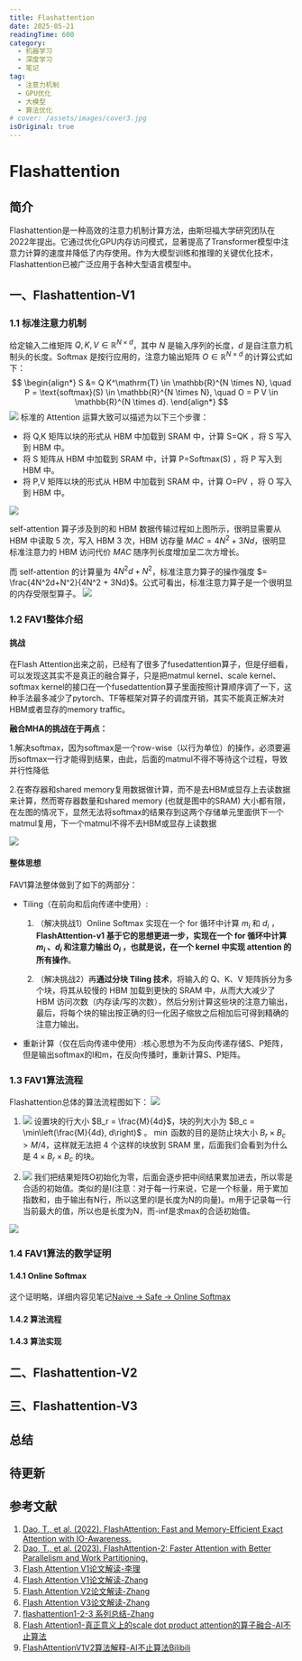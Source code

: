 ```yaml
---
title: Flashattention
date: 2025-05-21
readingTime: 600
category:
  - 机器学习
  - 深度学习
  - 笔记
tag:
  - 注意力机制
  - GPU优化
  - 大模型
  - 算法优化
# cover: /assets/images/cover3.jpg
isOriginal: true
---
```


# Flashattention

## 简介

Flashattention是一种高效的注意力机制计算方法，由斯坦福大学研究团队在2022年提出。它通过优化GPU内存访问模式，显著提高了Transformer模型中注意力计算的速度并降低了内存使用。作为大模型训练和推理的关键优化技术，Flashattention已被广泛应用于各种大型语言模型中。

<!-- more -->

## 一、Flashattention-V1

### 1.1 标准注意力机制
给定输入二维矩阵 $Q, K, V \in \mathbb{R}^{N \times d}$，其中 $N$ 是输入序列的长度，$d$ 是自注意力机制头的长度。Softmax 是按行应用的，注意力输出矩阵 $O \in \mathbb{R}^{N \times d}$ 的计算公式如下：
$$
\begin{align*}
S &= Q K^\mathrm{T} \in \mathbb{R}^{N \times N}, \quad
P = \text{softmax}(S) \in \mathbb{R}^{N \times N}, \quad
O = P V \in \mathbb{R}^{N \times d}.
\end{align*}
$$
![](Figure/flashattention/FAV1_0.png)
标准的 Attention 运算大致可以描述为以下三个步骤：
- 将 Q,K 矩阵以块的形式从 HBM 中加载到 SRAM 中，计算 S=QK ，将 S 写入到 HBM 中。
- 将 S 矩阵从 HBM 中加载到 SRAM 中，计算 P=Softmax(S) ，将 P 写入到 HBM 中。
- 将 P,V 矩阵以块的形式从 HBM 中加载到 SRAM 中，计算 O=PV ，将 O 写入到 HBM 中。

![](Figure/flashattention/FAV1_2.png)

self-attention 算子涉及到的和 HBM 数据传输过程如上图所示，很明显需要从 HBM 中读取 5 次，写入 HBM 3 次，HBM 访存量 $MAC = 4N^2 + 3Nd$，很明显标准注意力的 HBM 访问代价 $MAC$ 随序列长度增加呈二次方增长。

而 self-attention 的计算量为 $4N^2d+N^2$，标准注意力算子的操作强度 $= \frac{4N^2d+N^2}{4N^2 + 3Nd}$。公式可看出，标准注意力算子是一个很明显的内存受限型算子。
![](Figure/flashattention/MACandFlops.png)

### 1.2 FAV1整体介绍

#### 挑战
在Flash Attention出来之前，已经有了很多了fusedattention算子，但是仔细看，可以发现这其实不是真正的融合算子，只是把matmul kernel、scale kernel、softmax kernel的接口在一个fusedattention算子里面按照计算顺序调了一下，这种手法最多减少了pytorch、TF等框架对算子的调度开销，其实不能真正解决对HBM或者显存的memory traffic。

**融合MHA的挑战在于两点：**

1.解决softmax，因为softmax是一个row-wise（以行为单位）的操作，必须要遍历softmax一行才能得到结果，由此，后面的matmul不得不等待这个过程，导致并行性降低

2.在寄存器和shared memory复用数据做计算，而不是去HBM或显存上去读数据来计算，然而寄存器数量和shared memory (也就是图中的SRAM) 大小都有限，在左图的情况下，显然无法将softmax的结果存到这两个存储单元里面供下一个matmul复用，下一个matmul不得不去HBM或显存上读数据

![](Figure/flashattention/FAV1_6.png)

#### 整体思想
FAV1算法整体做到了如下的两部分：
- Tiling（在前向和后向传递中使用）:
  1. （解决挑战1）Online Softmax 实现在一个 for 循环中计算 
$m_i$ 和 $d_i$ ，**FlashAttention-v1 基于它的思想更进一步，实现在一个 for 循环中计算 $m_i$ 、$d_i$ 和注意力输出 $O_i$ ，也就是说，在一个 kernel 中实现 attention 的所有操作**。

  2. （解决挑战2）再**通过分块 Tiling 技术**，将输入的 Q、K、V 矩阵拆分为多个块，将其从较慢的 HBM 加载到更快的 SRAM 中，从而大大减少了 HBM 访问次数（内存读/写的次数），然后分别计算这些块的注意力输出，最后，将每个块的输出按正确的归一化因子缩放之后相加后可得到精确的注意力输出。
- 重新计算（仅在后向传递中使用）:核心思想为不为反向传递存储S、P矩阵，但是输出softmax的l和m，在反向传播时，重新计算S、P矩阵。

### 1.3 FAV1算法流程

<!-- ![](Figure/flashattention/FAV1_1.png "FlashAttention Block Diagram") -->
<!-- <p align="center">
  <img src="Figure/FA1.png" width="500" alt="核心思想"/>
</p> -->
Flashattention总体的算法流程图如下：
![](Figure/flashattention/FAV1_5.png)


1. ![](Figure/flashattention/step1(1).png)
设置块的行大小 $B_r = \frac{M}{4d}$，块的列大小为 $B_c = \min\left(\frac{M}{4d}, d\right)$ 。 $\min$ 函数的目的是防止块大小 $B_r \times B_c > M/4$，这样就无法把 4 个这样的块放到 SRAM 里，后面我们会看到为什么是 $4 \times B_r \times B_c$ 的块。

2. ![](Figure/flashattention/step2.png)
我们把结果矩阵O初始化为零，后面会逐步把中间结果累加进去，所以零是合适的初始值。类似的是l(注意：对于每一行来说，它是一个标量，用于累加指数和，由于输出有N行，所以这里的l是长度为N的向量)。m用于记录每一行当前最大的值，所以也是长度为N，而-inf是求max的合适初始值。



![](Figure/flashattention/FAV1_9.png)
### 1.4 FAV1算法的数学证明
#### 1.4.1 Online Softmax
这个证明略，详细内容见笔记[Naive -> Safe -> Online Softmax](https://summer536.github.io/Notes/zh/posts/softmax.html)

#### 1.4.2 算法流程

#### 1.4.3 算法实现



## 二、Flashattention-V2

## 三、Flashattention-V3

## 总结

## 待更新

## 参考文献

1. [Dao, T., et al. (2022). FlashAttention: Fast and Memory-Efficient Exact Attention with IO-Awareness.](https://proceedings.neurips.cc/paper_files/paper/2022/file/67d57c32e20fd0a7a302cb81d36e40d5-Paper-Conference.pdf)
2. [Dao, T., et al. (2023). FlashAttention-2: Faster Attention with Better Parallelism and Work Partitioning. ](https://arxiv.org/pdf/2307.08691)
3. [Flash Attention V1论文解读-李理](https://fancyerii.github.io/2023/10/23/flashattention/)
4. [Flash Attention V1论文解读-Zhang](https://www.armcvai.cn/2024-10-02/flashattention1-paper.html)
5. [Flash Attention V2论文解读-Zhang](https://www.armcvai.cn/2024-10-05/flashattention2-paper.html)
6. [Flash Attention V3论文解读-Zhang](https://www.armcvai.cn/2024-10-06/flashattention3-paper.html)
7. [flashattention1-2-3 系列总结-Zhang](https://www.armcvai.cn/2024-10-07/flashattention1-2-3-summary.html)
8. [Flash Attention1-真正意义上的scale dot product attention的算子融合-AI不止算法](https://mp.weixin.qq.com/s?__biz=Mzg2ODk4MzE2MQ==&mid=2247483875&idx=1&sn=a23ef737b03e5bdec1892a8818de0704&chksm=cea549f5f9d2c0e3832f10031de98dd4a243fd2411ffdacb434cc64a473452a148fc149ded47&scene=21#wechat_redirect)
9. [FlashAttentionV1V2算法解释-AI不止算法Bilibili](https://www.bilibili.com/video/BV1gzBqY4Evw?spm_id_from=333.788.videopod.sections&vd_source=f058beebb64c488b55915da416ee6086)